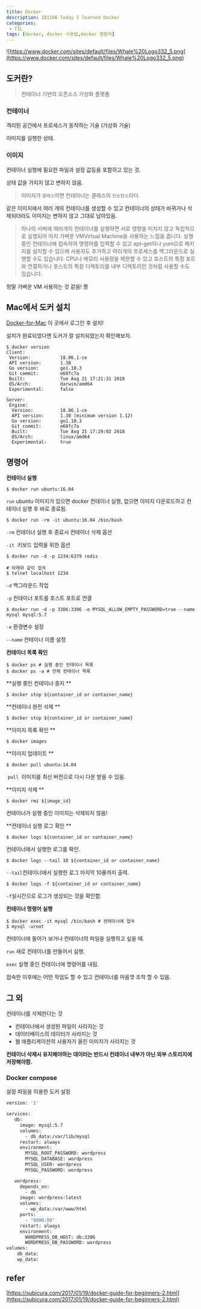 ```yaml
---
title: Docker
description: 181106 Today I learned Docker 
categories:
 - TIL
tags: [docker, docker 사용법,docker 명령어]
---
```



![https://www.docker.com/sites/default/files/Whale%20Logo332_5.png](https://www.docker.com/sites/default/files/Whale%20Logo332_5.png)

## 도커란?

> 컨테이너 기반의 오픈소스 가상화 플랫폼



### 컨테이너

격리된 공간에서 프로세스가 동작하는 기술 (가상화 기술)

이미지를 실행한 상태.

### 이미지

컨테이너 실행에 필요한 파일과 설정 값등을 포함하고 있는 것.

상태 값을 가지지 않고 변하지 않음.

> 이미지가 `클래스`이면 컨테이너는 클래스의 `인스턴스`이다.



같은 이미지에서 여러 개의 컨테이너를 생성할 수 있고 컨테이너의 상태가 바뀌거나 삭제되더라도 이미지는 변하지 않고 그대로 남아있음.

> 하나의 서버에 여러개의 컨테이너를 실행하면 서로 영향을 미치지 않고 독립적으로 실행되어 마치 가벼운 VMVirtual Machine을 사용하는 느낌을 줍니다. 실행중인 컨테이너에 접속하여 명령어를 입력할 수 있고 apt-get이나 yum으로 패키지를 설치할 수 있으며 사용자도 추가하고 여러개의 프로세스를 백그라운드로 실행할 수도 있습니다. CPU나 메모리 사용량을 제한할 수 있고 호스트의 특정 포트와 연결하거나 호스트의 특정 디렉토리를 내부 디렉토리인 것처럼 사용할 수도 있습니다.

정말 가벼운 VM 사용하는 것 같음! 짱 

## Mac에서 도커 설치

[Docker-for-Mac](https://docs.docker.com/docker-for-mac/) 이 곳에서 로그인 후 설치!

설치가 완료되었다면 도커가 잘 설치되었는지 확인해보자.

```shell
$ docker version
Client:
 Version:           18.06.1-ce
 API version:       1.38
 Go version:        go1.10.3
 Git commit:        e68fc7a
 Built:             Tue Aug 21 17:21:31 2018
 OS/Arch:           darwin/amd64
 Experimental:      false

Server:
 Engine:
  Version:          18.06.1-ce
  API version:      1.38 (minimum version 1.12)
  Go version:       go1.10.3
  Git commit:       e68fc7a
  Built:            Tue Aug 21 17:29:02 2018
  OS/Arch:          linux/amd64
  Experimental:     true
```



## 명령어

**컨테이너 실행**

```shell
$ docker run ubuntu:16.04
```

`run` ubuntu 이미지가 있으면 docker 컨테이너 실행, 없으면 이미지 다운로드하고 컨테이너 실행 후 바로 종료됨.

```shell
$ docker run -rm -it ubuntu:16.04 /bin/bash
```

`-rm` 컨테이너 실행 후 종료시 컨테이너 삭제 옵션

`-it`  키보드 입력을 위한 옵션

```shell
$ docker run -d -p 1234:6379 redis

# 아래와 같이 접속
$ telnet localhost 1234
```

`-d` 백그라운드 작업

`-p` 컨테이너 포트를 호스트 포트로 연결

```shell
$ docker run -d -p 3306:3306 -e MYSQL_ALLOW_EMPTY_PASSWORD=true --name mysql mysql:5.7
```

`-e` 환경변수 설정

`--name` 컨테이너 이름 설정

**컨테이너 목록 확인** 

```shell
$ docker ps # 실행 중인 컨테이너 목록
$ docker ps -a # 전체 컨테이너 목록
```

**실행 중인 컨테이너 중지 **

```shell
$ docker stop ${container_id or container_name}
```

**컨테이너 완전 삭제 **

```shell
$ docker stop ${container_id or container_name}
```

**이미지 목록 확인 **

```shell
$ docker images
```

**이미지 업데이트 **

```shell
$ docker pull ubuntu:14.04
```

 `pull`  이미지를 최신 버전으로 다시 다운 받을 수 있음.

**이미지 삭제 **

```shell
$ docker rmi ${image_id}
```

컨테이너가 실행 중인 이미지는 삭제되지 않음!

**컨테이너 실행 로그 확인 **

```shell
$ docker logs ${container_id or container_name}
```

컨테이너에서 실행한 로그를 확인.

```shell
$ docker logs --tail 10 ${container_id or container_name}
```

`--tail`컨테이너에서 실행한 로그 마지막 10줄까지 출력.

```shell
$ docker logs -f ${container_id or container_name}
```

`-f`실시간으로 로그가 생성되는 것을 확인함.

**컨테이너 명령어 실행**

```shell
$ docker exec -it mysql /bin/bash # 컨테이너에 접속
$ mysql -uroot 
```

컨테이너에 들어가 보거나 컨테이너의 파일을 실행하고 싶을 때.

`run` 새로 컨테이너를 만들어서 실행.

`exec` 실행 중인 컨테이너에 명령어를 내림.

접속한 이후에는 어떤 작업도 할 수 있고 컨테이너를 마음껏 조작 할 수 있음.



##  그 외

컨테이너를 삭제한다는 것

- 컨테이너에서 생성된 파일이 사라지는 것
- 데이터베이스의 데이터가 사라지는 것
- 웹 애플리케이션의 사용자가 올린 이미지가 사라지는 것

**컨테이너 삭제시 유지해야하는 데이터는 반드시 컨테이너 내부가 아닌 외부 스토리지에 저장해야함.**



### Docker compose

설정 파일을 이용한 도커 설정 

```dockerfile
version: '2'

services:
   db:
     image: mysql:5.7
     volumes:
       - db_data:/var/lib/mysql
     restart: always
     environment:
       MYSQL_ROOT_PASSWORD: wordpress
       MYSQL_DATABASE: wordpress
       MYSQL_USER: wordpress
       MYSQL_PASSWORD: wordpress

   wordpress:
     depends_on:
       - db
     image: wordpress:latest
     volumes:
       - wp_data:/var/www/html
     ports:
       - "8000:80"
     restart: always
     environment:
       WORDPRESS_DB_HOST: db:3306
       WORDPRESS_DB_PASSWORD: wordpress
volumes:
    db_data:
    wp_data:
```



## refer

[https://subicura.com/2017/01/19/docker-guide-for-beginners-2.html](https://subicura.com/2017/01/19/docker-guide-for-beginners-2.html)
